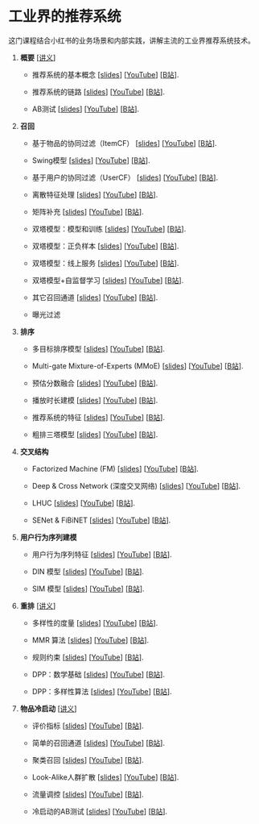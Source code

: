 # 工业界的推荐系统


这门课程结合小红书的业务场景和内部实践，讲解主流的工业界推荐系统技术。



1. **概要** [[讲义](https://github.com/wangshusen/RecommenderSystem/blob/main/Notes/01_Basics.pdf)]


    * 推荐系统的基本概念
    [[slides](https://github.com/wangshusen/RecommenderSystem/blob/main/Slides/01_Basics_01.pdf)]
    [[YouTube](https://youtu.be/5dTOPen28ts)]
    [[B站](https://www.bilibili.com/video/BV1PS4y1A7za)].

    * 推荐系统的链路
    [[slides](https://github.com/wangshusen/RecommenderSystem/blob/main/Slides/01_Basics_02.pdf)]
    [[YouTube](https://youtu.be/HMcCaG9RmnU)]
    [[B站](https://www.bilibili.com/video/BV1hF411M7b5)].

    * AB测试
    [[slides](https://github.com/wangshusen/RecommenderSystem/blob/main/Slides/01_Basics_03.pdf)]
    [[YouTube](https://youtu.be/7Jz3VY8SCR4)]
    [[B站](https://www.bilibili.com/video/BV1J44y1o7gf)].
    


2. **召回**
    
    * 基于物品的协同过滤（ItemCF）
    [[slides](https://github.com/wangshusen/RecommenderSystem/blob/main/Slides/02_Retrieval_01.pdf)]
    [[YouTube](https://youtu.be/QtmunNLeDvo)]
    [[B站](https://www.bilibili.com/video/BV1mA4y1Q7RN)].
    
    * Swing模型
    [[slides](https://github.com/wangshusen/RecommenderSystem/blob/main/Slides/02_Retrieval_02.pdf)]
    [[YouTube](https://youtu.be/DUUMNTDuJ3Q)]
    [[B站](https://www.bilibili.com/video/BV1DA4y1Q7rB)].
    
    * 基于用户的协同过滤（UserCF）
    [[slides](https://github.com/wangshusen/RecommenderSystem/blob/main/Slides/02_Retrieval_03.pdf)]
    [[YouTube](https://youtu.be/7O9zFMNdrZ8)]
    [[B站](https://www.bilibili.com/video/BV1HY4y1Y7P1)].
    
    * 离散特征处理
    [[slides](https://github.com/wangshusen/RecommenderSystem/blob/main/Slides/02_Retrieval_04.pdf)]
    [[YouTube](https://youtu.be/Wiqfn0BIcJs)]
    [[B站](https://www.bilibili.com/video/BV1pS4y1a7QT)].
    
    * 矩阵补充
    [[slides](https://github.com/wangshusen/RecommenderSystem/blob/main/Slides/02_Retrieval_05.pdf)]
    [[YouTube](https://youtu.be/phpIjr8_C7g)]
    [[B站](https://www.bilibili.com/video/BV1b34y1e7En)].
    
    * 双塔模型：模型和训练
    [[slides](https://github.com/wangshusen/RecommenderSystem/blob/main/Slides/02_Retrieval_06.pdf)]
    [[YouTube](https://youtu.be/2Mc10LZ-DB0)]
    [[B站](https://www.bilibili.com/video/BV1YA4y1D75Q)].
    
    * 双塔模型：正负样本
    [[slides](https://github.com/wangshusen/RecommenderSystem/blob/main/Slides/02_Retrieval_07.pdf)]
    [[YouTube](https://youtu.be/KOpl2cJyKOg)]
    [[B站](https://www.bilibili.com/video/BV133411T7ue)].
    
    * 双塔模型：线上服务
    [[slides](https://github.com/wangshusen/RecommenderSystem/blob/main/Slides/02_Retrieval_08.pdf)]
    [[YouTube](https://youtu.be/3qOvHfW1A-8)]
    [[B站](https://www.bilibili.com/video/BV1KY4y1h73Y)].

    * 双塔模型+自监督学习
    [[slides](https://github.com/wangshusen/RecommenderSystem/blob/main/Slides/02_Retrieval_09.pdf)]
    [[YouTube](https://youtu.be/Ra3MVhneR9E)]
    [[B站](https://www.bilibili.com/video/BV1v24y1B7JH)].
    
    * 其它召回通道
    [[slides](https://github.com/wangshusen/RecommenderSystem/blob/main/Slides/02_Retrieval_10.pdf)]
    [[YouTube](https://youtu.be/7CKBjx7bw7k)]
    [[B站](https://www.bilibili.com/video/BV1m5411R7nd)].

    * 曝光过滤
    



3. **排序**

    * 多目标排序模型
    [[slides](https://github.com/wangshusen/RecommenderSystem/blob/main/Slides/03_Rank_01.pdf)]
    [[YouTube](https://youtu.be/kY4W46MQqsg)]
    [[B站](https://www.bilibili.com/video/BV19t4y1p7UM)].
    
    * Multi-gate Mixture-of-Experts (MMoE)
    [[slides](https://github.com/wangshusen/RecommenderSystem/blob/main/Slides/03_Rank_02.pdf)]
    [[YouTube](https://youtu.be/JIEwaPARjfk)]
    [[B站](https://www.bilibili.com/video/BV14Y411M74v)].
    
    * 预估分数融合
    [[slides](https://github.com/wangshusen/RecommenderSystem/blob/main/Slides/03_Rank_03.pdf)]
    [[YouTube](https://youtu.be/D2iqM2puJ2I)]
    [[B站](https://www.bilibili.com/video/BV1YT411578u)].
    
    * 播放时长建模
    [[slides](https://github.com/wangshusen/RecommenderSystem/blob/main/Slides/03_Rank_04.pdf)]
    [[YouTube](https://youtu.be/SiyvcJzr2bg)]
    [[B站](https://www.bilibili.com/video/BV1394y1277M)].
    
    * 推荐系统的特征
    [[slides](https://github.com/wangshusen/RecommenderSystem/blob/main/Slides/03_Rank_05.pdf)]
    [[YouTube](https://youtu.be/J7N4xjqg0rk)]
    [[B站](https://www.bilibili.com/video/BV1gN4y157TM)].
    
    * 粗排三塔模型
    [[slides](https://github.com/wangshusen/RecommenderSystem/blob/main/Slides/03_Rank_06.pdf)]
    [[YouTube](https://youtu.be/0CvouPv47SA)]
    [[B站](https://www.bilibili.com/video/BV1Dd4y1m7KT)].


    
4. **交叉结构**
    
    * Factorized Machine (FM)
    [[slides](https://github.com/wangshusen/RecommenderSystem/blob/main/Slides/04_Cross_01.pdf)]
    [[YouTube](https://youtu.be/exVPXVFPMDk)]
    [[B站](https://www.bilibili.com/video/BV15V4y1x7Ht)].
    
    * Deep & Cross Network (深度交叉网络)
    [[slides](https://github.com/wangshusen/RecommenderSystem/blob/main/Slides/04_Cross_02.pdf)]
    [[YouTube](https://youtu.be/yNeRO5m63JQ)]
    [[B站](https://www.bilibili.com/video/BV1LP411L7Z2)].
    
    * LHUC
    [[slides](https://github.com/wangshusen/RecommenderSystem/blob/main/Slides/04_Cross_03.pdf)]
    [[YouTube](https://youtu.be/TxIedW94hu0)]
    [[B站](https://www.bilibili.com/video/BV1jU4y1z7Tc)].
    
    * SENet & FiBiNET
    [[slides](https://github.com/wangshusen/RecommenderSystem/blob/main/Slides/04_Cross_04.pdf)]
    [[YouTube](https://youtu.be/nF37qtNvw1E)]
    [[B站](https://www.bilibili.com/video/BV1SY4y1M7bD)].




5. **用户行为序列建模** 

    * 用户行为序列特征
    [[slides](https://github.com/wangshusen/RecommenderSystem/blob/main/Slides/05_LastN_01.pdf)]
    [[YouTube](https://youtu.be/Stbc9goPKXQ)]
    [[B站](https://www.bilibili.com/video/BV1GG4y1B7Yh)].
    
    * DIN 模型
    [[slides](https://github.com/wangshusen/RecommenderSystem/blob/main/Slides/05_LastN_02.pdf)]
    [[YouTube](https://youtu.be/0hPep80Oy6k)]
    [[B站](https://www.bilibili.com/video/BV1bT411T7u4)].
        
    * SIM 模型
    [[slides](https://github.com/wangshusen/RecommenderSystem/blob/main/Slides/05_LastN_03.pdf)]
    [[YouTube](https://youtu.be/_4J9aF5KR84)]
    [[B站](https://www.bilibili.com/video/BV1Ze4y1B7JL)].



6. **重排** [[讲义](https://github.com/wangshusen/RecommenderSystem/blob/main/Notes/06_Rerank.pdf)]
    
    * 多样性的度量
    [[slides](https://github.com/wangshusen/RecommenderSystem/blob/main/Slides/06_Rerank_01.pdf)]
    [[YouTube](https://youtu.be/uCIlk7N1dvk)]
    [[B站](https://www.bilibili.com/video/BV1ne4y1v7mC)].
    
    * MMR 算法
    [[slides](https://github.com/wangshusen/RecommenderSystem/blob/main/Slides/06_Rerank_02.pdf)]
    [[YouTube](https://youtu.be/tCa4yackga0)]
    [[B站](https://www.bilibili.com/video/BV1dV4y1V7Kg)].
    
    * 规则约束
    [[slides](https://github.com/wangshusen/RecommenderSystem/blob/main/Slides/06_Rerank_03.pdf)]
    [[YouTube](https://youtu.be/84kK1h0FS3Y)]
    [[B站](https://www.bilibili.com/video/BV1om4y1F7y5)].
    
    * DPP：数学基础
    [[slides](https://github.com/wangshusen/RecommenderSystem/blob/main/Slides/06_Rerank_04.pdf)]
    [[YouTube](https://youtu.be/HjpJeUSekKs)]
    [[B站](https://www.bilibili.com/video/BV1re411F7cp)].
    
    * DPP：多样性算法
    [[slides](https://github.com/wangshusen/RecommenderSystem/blob/main/Slides/06_Rerank_05.pdf)]
    [[YouTube](https://youtu.be/wi8xVHiZZr4)]
    [[B站](https://www.bilibili.com/video/BV1Md4y1c7uB)].




7. **物品冷启动** [[讲义](https://github.com/wangshusen/RecommenderSystem/blob/main/Notes/07_ColdStart.pdf)]

	 * 评价指标
    [[slides](https://github.com/wangshusen/RecommenderSystem/blob/main/Slides/07_ColdStart_01.pdf)]
    [[YouTube](https://youtu.be/EEQ4qwjezRc)]
    [[B站](https://www.bilibili.com/video/BV1eZ4y1a7tG)].
	 
	 
    * 简单的召回通道
    [[slides](https://github.com/wangshusen/RecommenderSystem/blob/main/Slides/07_ColdStart_02.pdf)]
    [[YouTube](https://youtu.be/lboewzsA8DU)]
    [[B站](https://www.bilibili.com/video/BV1HY4y157Ri)].

    * 聚类召回
    [[slides](https://github.com/wangshusen/RecommenderSystem/blob/main/Slides/07_ColdStart_03.pdf)]
    [[YouTube](https://youtu.be/Tm4SlB9A8BQ)]
    [[B站](https://www.bilibili.com/video/BV1YT4y1q7zC)].
    
    * Look-Alike人群扩散
    [[slides](https://github.com/wangshusen/RecommenderSystem/blob/main/Slides/07_ColdStart_04.pdf)]
    [[YouTube](https://youtu.be/pjmRo8Uzzqg)]
    [[B站](https://www.bilibili.com/video/BV1U5411X7ud)].
    
    * 流量调控
    [[slides](https://github.com/wangshusen/RecommenderSystem/blob/main/Slides/07_ColdStart_05.pdf)]
    [[YouTube](https://youtu.be/QGD-1Feq1ZQ)]
    [[B站](https://www.bilibili.com/video/BV1vS4y1z7sC)].
    
    * 冷启动的AB测试
    [[slides](https://github.com/wangshusen/RecommenderSystem/blob/main/Slides/07_ColdStart_06.pdf)]
    [[YouTube](https://youtu.be/oEUi4mSAv8Q)]
    [[B站](https://www.bilibili.com/video/BV12341137Cq)].











